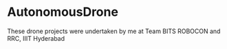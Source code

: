 # AutonomousDrone

These drone projects were undertaken by me at Team BITS ROBOCON and RRC, IIIT Hyderabad